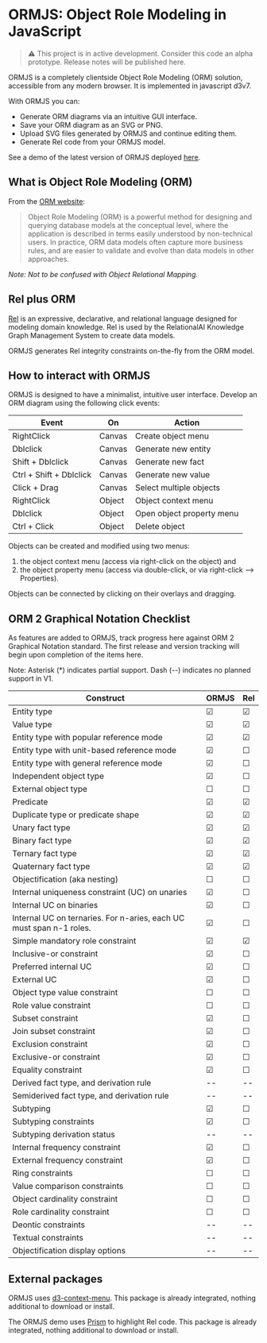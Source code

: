 # ORMJS: Object Role Modeling in JavaScript

> :warning: This project is in active development. Consider this code an alpha prototype. Release notes will be published here.

ORMJS is a completely clientside Object Role Modeling (ORM) solution, accessible from any modern browser. It is implemented in javascript d3v7.

With ORMJS you can:
- Generate ORM diagrams via an intuitive GUI interface.
- Save your ORM diagram as an SVG or PNG.
- Upload SVG files generated by ORMJS and continue editing them.
- Generate Rel code from your ORMJS model.

See a demo of the latest version of ORMJS deployed [here](https://crhunt.github.io/ormjs/).

## What is Object Role Modeling (ORM)

From the [ORM website](http://www.orm.net/):

> Object Role Modeling (ORM) is a powerful method for designing and querying database models at the conceptual level, where the application is described in terms easily understood by non-technical users. In practice, ORM data models often capture more business rules, and are easier to validate and evolve than data models in other approaches.

_Note: Not to be confused with Object Relational Mapping._
## Rel plus ORM

[Rel](https://docs.relational.ai/getting-started/rel/overview/) is an expressive, declarative, and relational language designed for modeling domain knowledge. Rel is used by the RelationalAI Knowledge Graph Management System to create
data models. 

ORMJS generates Rel integrity constraints on-the-fly from the ORM model.

## How to interact with ORMJS

ORMJS is designed to have a minimalist, intuitive user interface. Develop an ORM diagram using the following click events:

| Event | On | Action |
|-------|----|--------|
| RightClick | Canvas | Create object menu |
| Dblclick | Canvas | Generate new entity |
| Shift + Dblclick | Canvas | Generate new fact |
| Ctrl + Shift + Dblclick | Canvas | Generate new value |
| Click + Drag | Canvas | Select multiple objects |
| RightClick | Object | Object context menu |
| Dblclick | Object | Open object property menu |
| Ctrl + Click | Object | Delete object |

Objects can be created and modified using two menus: 
1. the object context menu (access via right-click on the object) and 
2. the object property menu (access via double-click, or via right-click --> Properties).

Objects can be connected by clicking on their overlays and dragging.

## ORM 2 Graphical Notation Checklist

As features are added to ORMJS, track progress here against ORM 2 Graphical Notation standard. The first release and version tracking will begin upon completion of the items here.

Note: Asterisk (&#42;) indicates partial support. Dash (--) indicates no planned support in V1.

| Construct | ORMJS | Rel |
|-----------|-------|-----|
|Entity type |&#9745;|&#9745;|
|Value type |&#9745;|&#9745;|
|Entity type with popular reference mode |&#9745;|&#9745;|
|Entity type with unit-based reference mode |&#9745;|&#9744;|
|Entity type with general reference mode |&#9745;|&#9744;|
|Independent object type |&#9745;|&#9744;|
|External object type |&#9744;|&#9744;|
|Predicate |&#9745;|&#9745;|
|Duplicate type or predicate shape |&#9745;|&#9745;|
|Unary fact type |&#9745;|&#9745;|
|Binary fact type |&#9745;|&#9745;|
|Ternary fact type |&#9745;|&#9745;|
|Quaternary fact type |&#9745;|&#9745;|
|Objectification (aka nesting) |&#9744;|&#9744;|
|Internal uniqueness constraint (UC) on unaries |&#9745;|&#9744;|
|Internal UC on binaries |&#9745;|&#9744;|
|Internal UC on ternaries. For n-aries, each UC must span n-1 roles. |&#9745;|&#9744;|
|Simple mandatory role constraint |&#9745;|&#9745;|
|Inclusive-or constraint |&#9745;|&#9744;|
|Preferred internal UC |&#9745;|&#9744;|
|External UC |&#9745;|&#9744;|
|Object type value constraint |&#9744;|&#9744;|
|Role value constraint |&#9744;|&#9744;|
|Subset constraint |&#9745;|&#9744;|
|Join subset constraint |&#9745;|&#9744;|
|Exclusion constraint |&#9745;|&#9744;|
|Exclusive-or constraint |&#9745;|&#9744;|
|Equality constraint |&#9745;|&#9744;|
|Derived fact type, and derivation rule |--|--|
|Semiderived fact type, and derivation rule |--|--|
|Subtyping |&#9745;|&#9744;|
|Subtyping constraints |&#9745;|&#9744;|
|Subtyping derivation status |--|--|
|Internal frequency constraint |&#9745;|&#9744;|
|External frequency constraint |&#9745;|&#9744;|
|Ring constraints |&#9744;|&#9744;|
|Value comparison constraints |&#9744;|&#9744;|
|Object cardinality constraint |&#9744;|&#9744;|
|Role cardinality constraint |&#9744;|&#9744;|
|Deontic constraints |--|--|
|Textual constraints |--|--|
|Objectification display options |--|--|
## External packages

ORMJS uses [d3-context-menu](https://github.com/patorjk/d3-context-menu). This package is already integrated, nothing additional to download or install.

The ORMJS demo uses [Prism](https://prismjs.com/index.html) to highlight Rel code. This package is already integrated, nothing additional to download or install.